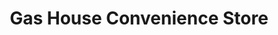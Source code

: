 ---
title: "Gas House Convenience Store"
url: /snow-hill/gas-house-convenience-store/
shop: Lebensmittel
---